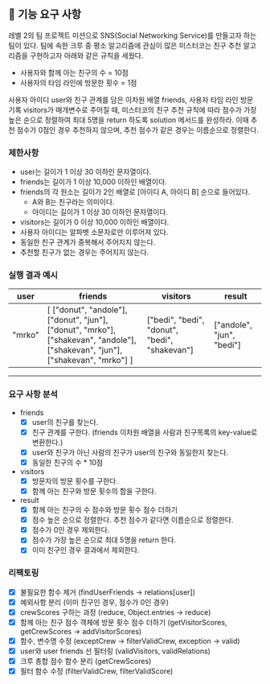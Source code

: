 ## 🚀 기능 요구 사항

레벨 2의 팀 프로젝트 미션으로 SNS(Social Networking Service)를 만들고자 하는 팀이 있다. 팀에 속한 크루 중 평소 알고리즘에 관심이 많은 미스터코는 친구 추천 알고리즘을 구현하고자 아래와 같은 규칙을 세웠다.

- 사용자와 함께 아는 친구의 수 = 10점
- 사용자의 타임 라인에 방문한 횟수 = 1점

사용자 아이디 user와 친구 관계를 담은 이차원 배열 friends, 사용자 타임 라인 방문 기록 visitors가 매개변수로 주어질 때, 미스터코의 친구 추천 규칙에 따라 점수가 가장 높은 순으로 정렬하여 최대 5명을 return 하도록 solution 메서드를 완성하라. 이때 추천 점수가 0점인 경우 추천하지 않으며, 추천 점수가 같은 경우는 이름순으로 정렬한다.

### 제한사항

- user는 길이가 1 이상 30 이하인 문자열이다.
- friends는 길이가 1 이상 10,000 이하인 배열이다.
- friends의 각 원소는 길이가 2인 배열로 [아이디 A, 아이디 B] 순으로 들어있다.
  - A와 B는 친구라는 의미이다.
  - 아이디는 길이가 1 이상 30 이하인 문자열이다.
- visitors는 길이가 0 이상 10,000 이하인 배열이다.
- 사용자 아이디는 알파벳 소문자로만 이루어져 있다.
- 동일한 친구 관계가 중복해서 주어지지 않는다.
- 추천할 친구가 없는 경우는 주어지지 않는다.

### 실행 결과 예시

| user   | friends                                                                                                                         | visitors                                      | result                    |
| ------ | ------------------------------------------------------------------------------------------------------------------------------- | --------------------------------------------- | ------------------------- |
| "mrko" | [ ["donut", "andole"], ["donut", "jun"], ["donut", "mrko"], ["shakevan", "andole"], ["shakevan", "jun"], ["shakevan", "mrko"] ] | ["bedi", "bedi", "donut", "bedi", "shakevan"] | ["andole", "jun", "bedi"] |

---

### 요구 사항 분석

- friends
  - [x] user의 친구를 찾는다.
  - [x] 친구 관계를 구한다. (friends 이차원 배열을 사람과 친구목록의 key-value로 변환한다.)
  - [x] user와 친구가 아닌 사람의 친구가 user의 친구와 동일한지 찾는다.
  - [x] 동일한 친구의 수 \* 10점
- visitors
  - [x] 방문자의 방문 횟수를 구한다.
  - [x] 함께 아는 친구와 방문 횟수의 합을 구한다.
- result
  - [x] 함께 아는 친구의 수 점수와 방문 횟수 점수 더하기
  - [x] 점수 높은 순으로 정렬한다. 추천 점수가 같다면 이름순으로 정렬한다.
  - [x] 점수가 0인 경우 제외한다.
  - [x] 점수가 가장 높은 순으로 최대 5명을 return 한다.
  - [x] 이미 친구인 경우 결과에서 제외한다.

### 리팩토링

- [x] 불필요한 함수 제거 (findUserFriends -> relations[user])
- [x] 예외사항 분리 (이미 친구인 경우, 점수가 0인 경우)
- [x] crewScores 구하는 과정 (reduce, Object.entries -> reduce)
- [x] 함께 아는 친구 점수 객체에 방문 횟수 점수 더하기 (getVisitorScores, getCrewScores -> addVisitorScores)
- [x] 함수, 변수명 수정 (exceptCrew -> filterValidCrew, exception -> valid)
- [x] user와 user friends 선 필터링 (validVisitors, validRelations)
- [x] 크루 총합 점수 함수 분리 (getCrewScores)
- [x] 필터 함수 수정 (filterValidCrew, filterValidScore)
